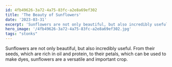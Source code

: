 ```yaml
---
id: 4fb49626-3a72-4a75-83fc-a2e8a69ef302
title: 'The Beauty of Sunflowers'
date: '2023-03-31'
excerpt: 'Sunflowers are not only beautiful, but also incredibly useful. From their seeds, which are rich in oil and protein, to their petals, which can be used to make dyes, sunflowers are a versatile and important crop.'
hero_image: '/4fb49626-3a72-4a75-83fc-a2e8a69ef302.jpg'
tags: "stonks"
---
```


Sunflowers are not only beautiful, but also incredibly useful. From their seeds, which are rich in oil and protein, to their petals, which can be used to make dyes, sunflowers are a versatile and important crop.
